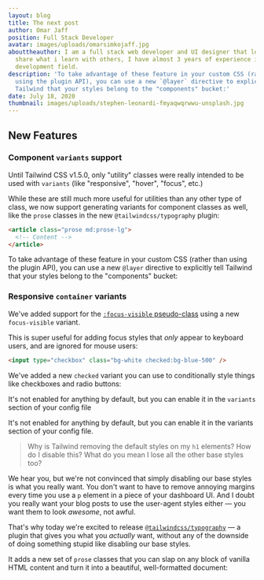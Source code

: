 ```yaml
---
layout: blog
title: The next post
author: Omar Jaff
position: Full Stack Developer
avatar: images/uploads/omarsimkojaff.jpg
abouttheauthor: I am a full stack web developer and UI designer that loves to
  share what i learn with others, I have almost 3 years of experience in web
  development field.
description: 'To take advantage of these feature in your custom CSS (rather than
  using the plugin API), you can use a new `@layer` directive to explicitly tell
  Tailwind that your styles belong to the "components" bucket:'
date: July 18, 2020
thumbnail: images/uploads/stephen-leonardi-fmyaqwqrwwu-unsplash.jpg
---
```


## New Features

### Component `variants` support

Until Tailwind CSS v1.5.0, only "utility" classes were really intended to be used with `variants` (like "responsive", "hover", "focus", etc.)

While these are still much more useful for utilities than any other type of class, we now support generating variants for component classes as well, like the `prose` classes in the new `@tailwindcss/typography` plugin:

```html
<article class="prose md:prose-lg">
  <!-- Content -->
</article>
```

To take advantage of these feature in your custom CSS (rather than using the plugin API), you can use a new `@layer` directive to explicitly tell Tailwind that your styles belong to the "components" bucket:

### Responsive `container` variants

We've added support for the [`:focus-visible` pseudo-class](https://developer.mozilla.org/en-US/docs/Web/CSS/:focus-visible) using a new `focus-visible` variant.

This is super useful for adding focus styles that _only_ appear to keyboard users, and are ignored for mouse users:

```html
<input type="checkbox" class="bg-white checked:bg-blue-500" />
```

We've added a new `checked` variant you can use to conditionally style things like checkboxes and radio buttons:

It's not enabled for anything by default, but you can enable it in the `variants` section of your config file

It's not enabled for anything by default, but you can enable it in the variants section of your config file.

> Why is Tailwind removing the default styles on my `h1` elements? How do I disable this? What do you mean I lose all the other base styles too?

We hear you, but we're not convinced that simply disabling our base styles is what you really want. You don't want to have to remove annoying margins every time you use a `p` element in a piece of your dashboard UI. And I doubt you really want your blog posts to use the user-agent styles either — you want them to look _awesome_, not awful.

That's why today we're excited to release [`@tailwindcss/typography`](https://github.com/tailwindcss/typography) — a plugin that gives you what you _actually_ want, without any of the downside of doing something stupid like disabling our base styles.

It adds a new set of `prose` classes that you can slap on any block of vanilla HTML content and turn it into a beautiful, well-formatted document:
